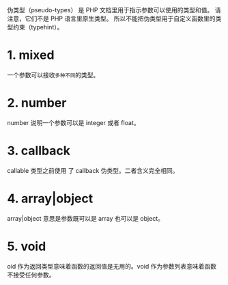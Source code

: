 伪类型（pseudo-types） 是 PHP 文档里用于指示参数可以使用的类型和值。 请注意，它们不是 PHP 语言里原生类型。 所以不能把伪类型用于自定义函数里的类型约束（typehint）。
# 1. mixed 
一个参数可以接收`多种不同`的类型。

# 2. number
number 说明一个参数可以是 integer 或者 float。

# 3. callback 
callable 类型之前使用 了 callback 伪类型。二者含义完全相同。

# 4. array|object 
array|object 意思是参数既可以是 array 也可以是 object。

# 5. void 
oid 作为返回类型意味着函数的返回值是无用的。void 作为参数列表意味着函数不接受任何参数。